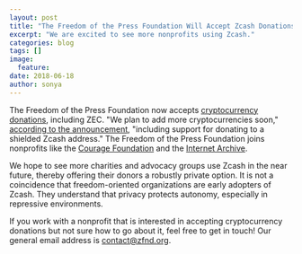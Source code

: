 ```yaml
---
layout: post
title: "The Freedom of the Press Foundation Will Accept Zcash Donations"
excerpt: "We are excited to see more nonprofits using Zcash."
categories: blog
tags: []
image:
  feature:
date: 2018-06-18
author: sonya
---
```

The Freedom of the Press Foundation now accepts [cryptocurrency donations](https://freedom.press/donate/cryptocurrency/), including ZEC. "We plan to add more cryptocurrencies soon," [according to the announcement](https://freedom.press/news/you-can-now-support-freedom-press-foundation-using-cryptocurrency/), "including support for donating to a shielded Zcash address." The Freedom of the Press Foundation joins nonprofits like the [Courage Foundation](https://couragefound.org/donate/) and the [Internet Archive](https://archive.org/donate/cryptocurrency/).

We hope to see more charities and advocacy groups use Zcash in the near future, thereby offering their donors a robustly private option. It is not a coincidence that freedom-oriented organizations are early adopters of Zcash. They understand that privacy protects autonomy, especially in repressive environments.

If you work with a nonprofit that is interested in accepting cryptocurrency donations but not sure how to go about it, feel free to get in touch! Our general email address is contact@zfnd.org.

